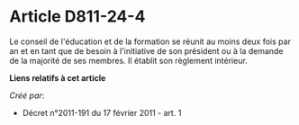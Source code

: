 # Article D811-24-4

Le conseil de l'éducation et de la formation se réunit au moins deux fois par an et en tant que de besoin à l'initiative de
son président ou à la demande de la majorité de ses membres. Il établit son règlement intérieur.

**Liens relatifs à cet article**

_Créé par_:

  - Décret n°2011-191 du 17 février 2011 - art. 1
